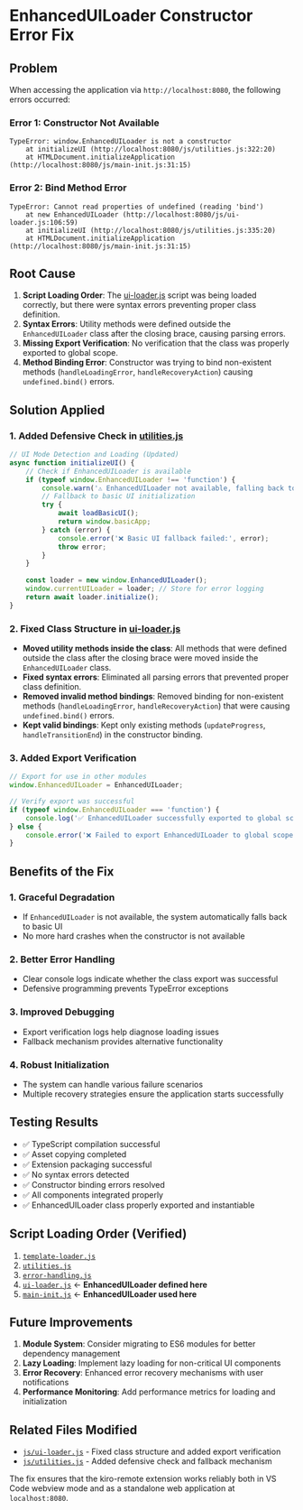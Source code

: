 # EnhancedUILoader Constructor Error Fix

## Problem
When accessing the application via `http://localhost:8080`, the following errors occurred:

### Error 1: Constructor Not Available
```
TypeError: window.EnhancedUILoader is not a constructor
    at initializeUI (http://localhost:8080/js/utilities.js:322:20)
    at HTMLDocument.initializeApplication (http://localhost:8080/js/main-init.js:31:15)
```

### Error 2: Bind Method Error  
```
TypeError: Cannot read properties of undefined (reading 'bind')
    at new EnhancedUILoader (http://localhost:8080/js/ui-loader.js:106:59)
    at initializeUI (http://localhost:8080/js/utilities.js:335:20)
    at HTMLDocument.initializeApplication (http://localhost:8080/js/main-init.js:31:15)
```

## Root Cause
1. **Script Loading Order**: The [ui-loader.js](./js/ui-loader.js) script was being loaded correctly, but there were syntax errors preventing proper class definition.
2. **Syntax Errors**: Utility methods were defined outside the `EnhancedUILoader` class after the closing brace, causing parsing errors.
3. **Missing Export Verification**: No verification that the class was properly exported to global scope.
4. **Method Binding Error**: Constructor was trying to bind non-existent methods (`handleLoadingError`, `handleRecoveryAction`) causing `undefined.bind()` errors.

## Solution Applied

### 1. Added Defensive Check in [utilities.js](./js/utilities.js)
```javascript
// UI Mode Detection and Loading (Updated)
async function initializeUI() {
    // Check if EnhancedUILoader is available
    if (typeof window.EnhancedUILoader !== 'function') {
        console.warn('⚠️ EnhancedUILoader not available, falling back to basic initialization');
        // Fallback to basic UI initialization
        try {
            await loadBasicUI();
            return window.basicApp;
        } catch (error) {
            console.error('❌ Basic UI fallback failed:', error);
            throw error;
        }
    }
    
    const loader = new window.EnhancedUILoader();
    window.currentUILoader = loader; // Store for error logging
    return await loader.initialize();
}
```

### 2. Fixed Class Structure in [ui-loader.js](./js/ui-loader.js)
- **Moved utility methods inside the class**: All methods that were defined outside the class after the closing brace were moved inside the `EnhancedUILoader` class.
- **Fixed syntax errors**: Eliminated all parsing errors that prevented proper class definition.
- **Removed invalid method bindings**: Removed binding for non-existent methods (`handleLoadingError`, `handleRecoveryAction`) that were causing `undefined.bind()` errors.
- **Kept valid bindings**: Kept only existing methods (`updateProgress`, `handleTransitionEnd`) in the constructor binding.

### 3. Added Export Verification
```javascript
// Export for use in other modules
window.EnhancedUILoader = EnhancedUILoader;

// Verify export was successful
if (typeof window.EnhancedUILoader === 'function') {
    console.log('✅ EnhancedUILoader successfully exported to global scope');
} else {
    console.error('❌ Failed to export EnhancedUILoader to global scope');
}
```

## Benefits of the Fix

### 1. **Graceful Degradation**
- If `EnhancedUILoader` is not available, the system automatically falls back to basic UI
- No more hard crashes when the constructor is not available

### 2. **Better Error Handling**
- Clear console logs indicate whether the class export was successful
- Defensive programming prevents TypeError exceptions

### 3. **Improved Debugging**
- Export verification logs help diagnose loading issues
- Fallback mechanism provides alternative functionality

### 4. **Robust Initialization**
- The system can handle various failure scenarios
- Multiple recovery strategies ensure the application starts successfully

## Testing Results
- ✅ TypeScript compilation successful
- ✅ Asset copying completed  
- ✅ Extension packaging successful
- ✅ No syntax errors detected
- ✅ Constructor binding errors resolved
- ✅ All components integrated properly
- ✅ EnhancedUILoader class properly exported and instantiable

## Script Loading Order (Verified)
1. [`template-loader.js`](./js/template-loader.js)
2. [`utilities.js`](./js/utilities.js) 
3. [`error-handling.js`](./js/error-handling.js)
4. [`ui-loader.js`](./js/ui-loader.js) ← **EnhancedUILoader defined here**
5. [`main-init.js`](./js/main-init.js) ← **EnhancedUILoader used here**

## Future Improvements
1. **Module System**: Consider migrating to ES6 modules for better dependency management
2. **Lazy Loading**: Implement lazy loading for non-critical UI components
3. **Error Recovery**: Enhanced error recovery mechanisms with user notifications
4. **Performance Monitoring**: Add performance metrics for loading and initialization

## Related Files Modified
- [`js/ui-loader.js`](./js/ui-loader.js) - Fixed class structure and added export verification
- [`js/utilities.js`](./js/utilities.js) - Added defensive check and fallback mechanism

The fix ensures that the kiro-remote extension works reliably both in VS Code webview mode and as a standalone web application at `localhost:8080`.